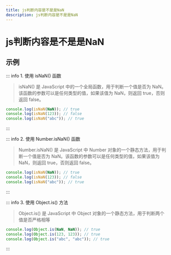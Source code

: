 ```yaml
---
title: js判断内容是不是是NaN
description: js判断内容是不是是NaN
---
```


# js判断内容是不是是NaN

## 示例
::: info 1. 使用 isNaN() 函数
> isNaN() 是 JavaScript 中的一个全局函数，用于判断一个值是否为 NaN。该函数的参数可以是任何类型的值，如果该值为 NaN，则返回 true，否则返回 false。
```js
console.log(isNaN(NaN)); // true
console.log(isNaN(123)); // false
console.log(isNaN("abc")); // true
```
:::

::: info 2. 使用 Number.isNaN() 函数
> Number.isNaN() 是 JavaScript 中 Number 对象的一个静态方法，用于判断一个值是否为 NaN。该函数的参数可以是任何类型的值，如果该值为 NaN，则返回 true，否则返回 false。
```js
console.log(isNaN(NaN)); // true
console.log(isNaN(123)); // false
console.log(isNaN("abc")); // true
```
:::

::: info 3. 使用 Object.is() 方法
> Object.is() 是 JavaScript 中 Object 对象的一个静态方法，用于判断两个值是否严格相等
```js
console.log(Object.is(NaN, NaN)); // true
console.log(Object.is(123, 123)); // true
console.log(Object.is("abc", "abc")); // true
```
:::